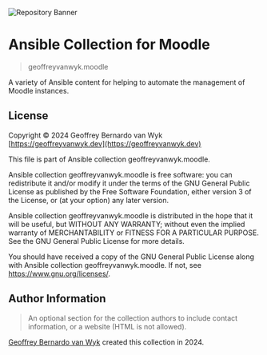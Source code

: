![Repository Banner](https://banners.beyondco.de/Ansible%20Collection%20for%20Moodle.png?theme=light&packageManager=&packageName=ansible-galaxy+collection+install+geoffreyvanwyk.moodle&pattern=architect&style=style_1&description=Automate+the+management+of+Moodle+instances&md=1&showWatermark=1&fontSize=100px&images=academic-cap)

# Ansible Collection for Moodle

> geoffreyvanwyk.moodle

A variety of Ansible content for helping to automate the management of Moodle instances.

## License

Copyright &copy; 2024 Geoffrey Bernardo van Wyk [https://geoffreyvanwyk.dev](https://geoffreyvanwyk.dev)

This file is part of Ansible collection geoffreyvanwyk.moodle.

Ansible collection geoffreyvanwyk.moodle is free software: you can redistribute it
and/or modify it under the terms of the GNU General Public License as
published by the Free Software Foundation, either version 3 of the License, or
(at your option) any later version.

Ansible collection geoffreyvanwyk.moodle is distributed in the hope that it will be
useful, but WITHOUT ANY WARRANTY; without even the implied warranty of
MERCHANTABILITY or FITNESS FOR A PARTICULAR PURPOSE. See the GNU General
Public License for more details.

You should have received a copy of the GNU General Public License along with
Ansible collection geoffreyvanwyk.moodle. If not, see <https://www.gnu.org/licenses/>.

## Author Information

> An optional section for the collection authors to include contact information, or a
> website (HTML is not allowed).

[Geoffrey Bernardo van Wyk](https://geoffreyvanwyk.dev) created this collection in 2024.
